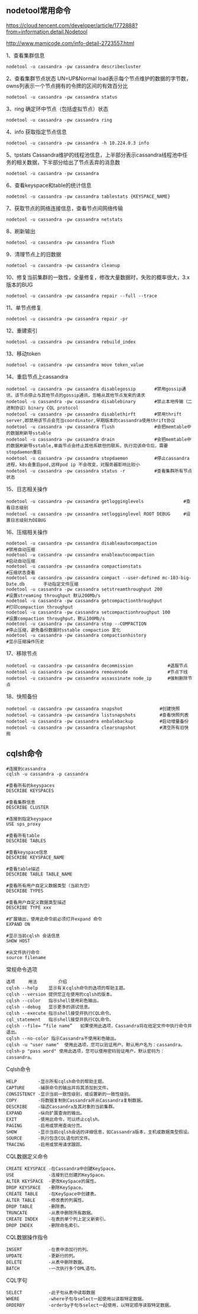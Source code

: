 nodetool常用命令
---

https://cloud.tencent.com/developer/article/1772888?from=information.detail.Nodetool

http://www.mamicode.com/info-detail-2723557.html

1、查看集群信息
```
nodetool -u cassandra -pw cassandra describecluster
```

2、查看集群节点状态
UN=UP&Normal  load表示每个节点维护的数据的字节数，owns列表示一个节点拥有的令牌的区间的有效百分比
```
nodetool -u cassandra -pw cassandra status
```

3、ring 确定环中节点（包括虚拟节点）状态
```
nodetool -u cassandra -pw cassandra ring
```

4、info 获取指定节点信息
```
nodetool -u cassandra -pw cassandra -h 10.224.0.3 info
```

5、tpstats Cassandra维护的线程池信息，上半部分表示cassandra线程池中任务的相关数据，下半部分给出了节点丢弃的消息数
```
nodetool -u cassandra -pw cassandra
```

6、查看keyspace和table的统计信息
```
nodetool -u cassandra -pw cassandra tablestats {KEYSPACE_NAME}
```

7、获取节点的网络连接信息，查看节点间网络传输
```
nodetool -u cassandra -pw cassandra netstats
```

8、刷新输出
```
nodetool -u cassandra -pw cassandra flush
```

9、清理节点上的旧数据
```
nodetool -u cassandra -pw cassandra cleanup
```

10、修复当前集群的一致性，全量修复，修改大量数据时，失败的概率很大，3.x版本的BUG
```
nodetool -u cassandra -pw cassandra repair --full --trace
```

11、单节点修复
```
nodetool -u cassandra -pw cassandra repair -pr
```

12、重建索引
```
nodetool -u cassandra -pw cassandra rebuild_index
```

13、移动token
```
nodetool -u cassandra -pw cassandra move token_value
```

14、重启节点上cassandra
```
nodetool -u cassandra -pw cassandra disablegossip       #禁用gossip通讯，该节点停止与其他节点的gossip通讯，忽略从其他节点发来的请求
nodetool -u cassandra -pw cassandra disablebinary       #禁止本地传输（二进制协议）binary CQL protocol
nodetool -u cassandra -pw cassandra disablethirft       #禁用thrift server,即禁用该节点会充当coordinator,早期版本的cassandra使用thrift协议
nodetool -u cassandra -pw cassandra flush               #会把memtable中的数据刷新导sstable
nodetool -u cassandra -pw cassandra drain               #会把memtable中的数据刷新导sstable,单曲节点会终止其他系欸但的联系，执行完该命令后，需要stopdaemon重启
nodetool -u cassandra -pw cassandra stopdaemon          #停止cassandra进程，k8s会重启pod,这样pod ip 不会改变，对服务器影响比较小
nodetool -u cassandra -pw cassandra status -r           #查看集群所有节点状态
```

15、日志相关操作
```
nodetool -u cassandra -pw cassandra getlogginglevels               #查看日志级别
nodetool -u cassandra -pw cassandra setlogginglevel ROOT DEBUG     #设置日志级别为DEBUG
```

16、压缩相关操作
```
nodetool -u cassandra -pw cassandra disableautocompaction             #禁用自动压缩
nodetool -u cassandra -pw cassandra enableautocompaction              #启动自动压缩
nodetool -u cassandra -pw cassandra compactionstats                   #压缩状态查看
nodetool -u cassandra -pw cassandra compact --user-defined mc-103-big-Date.db       手动指定文件压缩
nodetool -u cassandra -pw cassandra setstreamthroughput 200           #设置streaming throughput 默认200Mb/s
nodetool -u cassandra -pw cassandra getcompactionthroughput           #打印compaction throughput
nodetool -u cassandra -pw cassandra setcompactionhroughput 100        #设置compaction throughput，默认100Mb/s
nodetool -u cassandra -pw cassandra stop --COMPACTION                 #停止压缩，避免备份数据时sstable compaction 变化
nodetool -u cassandra -pw cassandra compactionhistory                 #显示压缩操作历史
```

17、移除节点
```
nodetool -u cassandra -pw cassandra decommission             #退服节点
nodetool -u cassandra -pw cassandra removenode               #节点下线
nodetool -u cassandra -pw cassandra assassinate node_ip      #强制删除节点
```
18、快照备份
```
nodetool -u cassandra -pw cassandra snapshot              #创建快照
nodetool -u cassandra -pw cassandra listsnapshots         #查看快照列表
nodetool -u cassandra -pw cassandra enbalebackup          #启动增量备份
nodetool -u cassandra -pw cassandra clearsnapshot         #清空所有旧快照
```


cqlsh命令
---

```
#连接到cassandra
cqlsh -u cassandra -p cassandra

#查看所有的keyspaces
DESCRIBE KEYSPACES

#查看集群信息
DESCRIBE CLUSTER

#连接到指定keyspace
USE sps_proxy

#查看所有table
DESCRIBE TABLES

#查看keyspace信息
DESCRIBE KEYSPACE_NAME

#查看table描述
DESCRIBE TABLE TABLE_NAME

#查看所有用户自定义数据类型（当前为空）
DESCRIBE TYPES

#查看用户自定义数据类型描述
DESCRIBE TYPE xxx

#扩展输出，使用此命令前必须打开expand 命令
EXPAND ON

#显示当前cqlsh 会话信息
SHOW HOST

#从文件执行命令
source filename
```

常规命令选项
```
选项     用法        介绍
cqlsh --help    显示有关cqlsh命令的选项的帮助主题。
cqlsh --version 提供您正在使用的cqlsh的版本。
cqlsh --color   指示shell使用彩色输出。
cqlsh --debug   显示更多的调试信息。
cqlsh --execute 指示shell接受并执行CQL命令。
cql_statement   指示shell接受并执行CQL命令。
cqlsh --file= “file name”   如果使用此选项，Cassandra将在给定文件中执行命令并退出。
cqlsh --no-color 指示Cassandra不使用彩色输出。
cqlsh -u "user name"  使用此选项，您可以验证用户。默认用户名为：cassandra。
cqlsh-p "pass word" 使用此选项，您可以使用密码验证用户。默认密码为：cassandra。
```


Cqlsh命令
```
HELP        -显示所有cqlsh命令的帮助主题。
CAPTURE     -捕获命令的输出并将其添加到文件。
CONSISTENCY -显示当前一致性级别，或设置新的一致性级别。
COPY        -将数据复制到Cassandra并从Cassandra复制数据。
DESCRIBE    -描述Cassandra及其对象的当前集群。
EXPAND      -纵向扩展查询的输出。
EXIT        -使用此命令，可以终止cqlsh。
PAGING      -启用或禁用查询分页。
SHOW        -显示当前cqlsh会话的详细信息，如Cassandra版本，主机或数据类型假设。
SOURCE      -执行包含CQL语句的文件。
TRACING     -启用或禁用请求跟踪。
```

CQL数据定义命令
```
CREATE KEYSPACE -在Cassandra中创建KeySpace。
USE             -连接到已创建的KeySpace。
ALTER KEYSPACE  -更改KeySpace的属性。
DROP KEYSPACE   -删除KeySpace。
CREATE TABLE    -在KeySpace中创建表。
ALTER TABLE     -修改表的列属性。
DROP TABLE      -删除表。
TRUNCATE        -从表中删除所有数据。
CREATE INDEX    -在表的单个列上定义新索引。
DROP INDEX      -删除命名索引。
```

CQL数据操作指令
```
INSERT          -在表中添加行的列。
UPDATE          -更新行的列。
DELETE          -从表中删除数据。
BATCH           -一次执行多个DML语句。
```

CQL字句
```
SELECT          -此子句从表中读取数据
WHERE           -where子句与select一起使用以读取特定数据。
ORDERBY         -orderby子句与select一起使用，以特定顺序读取特定数据。
```
